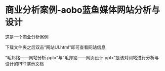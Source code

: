 # 商业分析案例-aobo蓝鱼媒体网站分析与设计

这是一个商业分析案例

下载文件夹之后双击“网站UI.html”即可查看网站信息

“毛邦铭——网站分析.pptx”与“毛邦铭——网页设计.pptx”是该对网站进行分析与设计的PPT演示文档
